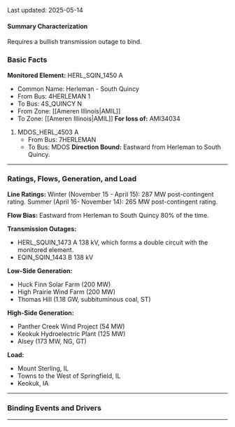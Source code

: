 Last updated: 2025-05-14
#### Summary Characterization
Requires a bullish transmission outage to bind.
### Basic Facts
**Monitored Element:** HERL_SQIN_1450 A
- Common Name: Herleman - South Quincy
- From Bus: 4HERLEMAN 1
- To Bus: 4S_QUINCY N
- From Zone: [[Ameren Illinois|AMIL]]
- To Zone: [[Ameren Illinois|AMIL]]
**For loss of:** AMI34034
1. MDOS_HERL_4503 A
    - From Bus: 7HERLEMAN
    - To Bus: MDOS
**Direction Bound:** Eastward from Herleman to South Quincy.

---
### Ratings, Flows, Generation, and Load
**Line Ratings:**
Winter (November 15 - April 15): 287 MW post-contingent rating.
Summer (April 16- November 14): 265 MW post-contingent rating.

**Flow Bias:**
Eastward from Herleman to South Quincy 80% of the time.

**Transmission Outages:**
- HERL_SQUIN_1473 A 138 kV, which forms a double circuit with the monitored element.
- EQIN_SQIN_1443 B 138 kV

**Low-Side Generation:**
- Huck Finn Solar Farm (200 MW)
- High Prairie Wind Farm (200 MW)
- Thomas Hill (1.18 GW, subbituminous coal, ST)

**High-Side Generation:**
- Panther Creek Wind Project (54 MW)
- Keokuk Hydroelectric Plant (125 MW)
- Alsey (173 MW, NG, GT)

**Load:**
- Mount Sterling, IL
- Towns to the West of Springfield, IL
- Keokuk, IA

---
### Binding Events and Drivers

---
